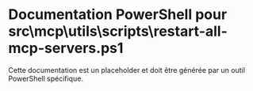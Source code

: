 # Documentation PowerShell pour src\mcp\utils\scripts\restart-all-mcp-servers.ps1

Cette documentation est un placeholder et doit être générée par un outil PowerShell spécifique.
